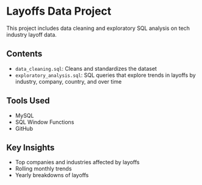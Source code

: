 # Layoffs Data Project

This project includes data cleaning and exploratory SQL analysis on tech industry layoff data.

## Contents
- `data_cleaning.sql`: Cleans and standardizes the dataset
- `exploratory_analysis.sql`: SQL queries that explore trends in layoffs by industry, company, country, and over time

## Tools Used
- MySQL
- SQL Window Functions
- GitHub

## Key Insights
- Top companies and industries affected by layoffs
- Rolling monthly trends
- Yearly breakdowns of layoffs
